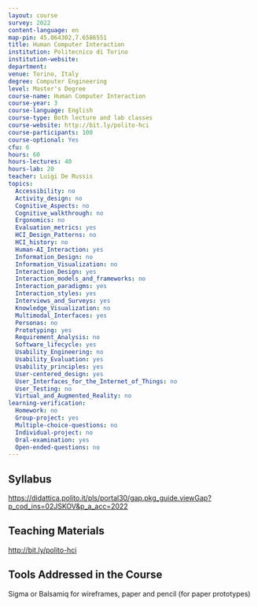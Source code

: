 ```yaml
---
layout: course
survey: 2022
content-language: en
map-pin: 45.064302,7.6586551
title: Human Computer Interaction
institution: Politecnico di Torino
institution-website:  
department: 
venue: Torino, Italy
degree: Computer Engineering
level: Master's Degree
course-name: Human Computer Interaction
course-year: 3
course-language: English
course-type: Both lecture and lab classes
course-website: http://bit.ly/polito-hci
course-participants: 100
course-optional: Yes
cfu: 6
hours: 60
hours-lectures: 40
hours-lab: 20
teacher: Luigi De Russis
topics: 
  Accessibility: no
  Activity_design: no
  Cognitive_Aspects: no
  Cognitive_walkthrough: no
  Ergonomics: no
  Evaluation_metrics: yes
  HCI_Design_Patterns: no
  HCI_history: no
  Human-AI_Interaction: yes
  Information_Design: no
  Information_Visualization: no
  Interaction_Design: yes
  Interaction_models_and_frameworks: no
  Interaction_paradigms: yes
  Interaction_styles: yes
  Interviews_and_Surveys: yes
  Knowledge_Visualization: no
  Multimodal_Interfaces: yes
  Personas: no
  Prototyping: yes
  Requirement_Analysis: no
  Software_lifecycle: yes
  Usability_Engineering: no
  Usability_Evaluation: yes
  Usability_principles: yes
  User-centered_design: yes
  User_Interfaces_for_the_Internet_of_Things: no
  User_Testing: no
  Virtual_and_Augmented_Reality: no
learning-verification: 
  Homework: no 
  Group-project: yes 
  Multiple-choice-questions: no 
  Individual-project: no 
  Oral-examination: yes 
  Open-ended-questions: no 
---
```



## Syllabus 
https://didattica.polito.it/pls/portal30/gap.pkg_guide.viewGap?p_cod_ins=02JSKOV&p_a_acc=2022

## Teaching Materials 
http://bit.ly/polito-hci

## Tools Addressed in the Course 
Sigma or Balsamiq for wireframes, paper and pencil (for paper prototypes)
